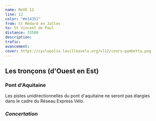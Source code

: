 ```yaml
---
name: ReVE 12
line: 12
color: "#e14351"
from: St Médard en Jalles
to: St Vincent de Paul
distance: 33500
description: 
trafic: 
avancement: 
cover: https://cyclopolis.lavilleavelo.org/vl12/cours-gambetta.png
---
```


## Les tronçons (d'Ouest en Est)

### Pont d'Aquitaine
Les pistes unidirectionnelles du pont d'aquitaine ne seront pas élargies dans le cadre du Réseau Express Vélo.

### 

### *Concertation*
